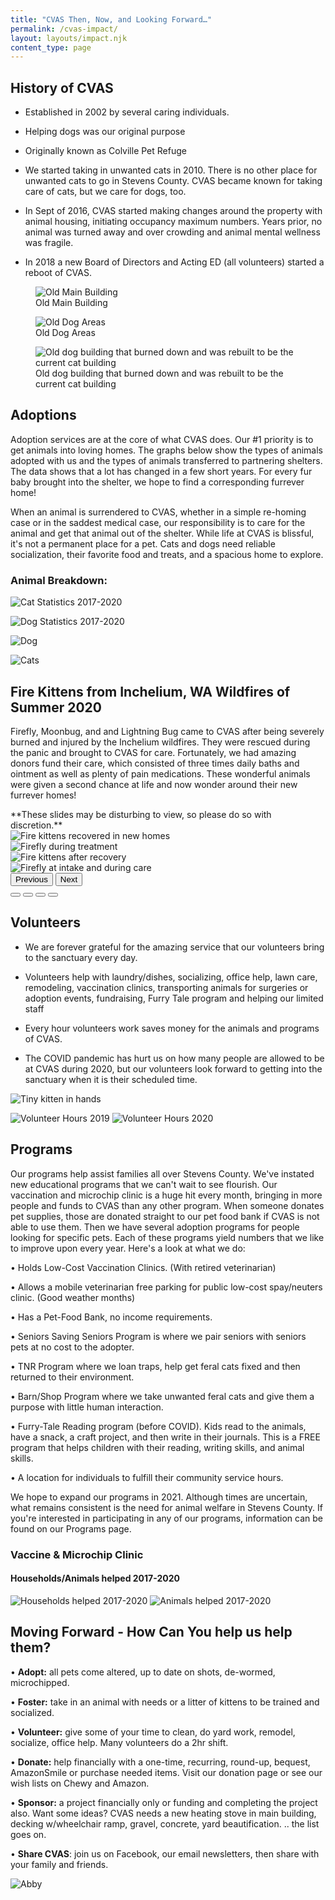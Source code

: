 ```yaml
---
title: "CVAS Then, Now, and Looking Forward…"
permalink: /cvas-impact/
layout: layouts/impact.njk
content_type: page
---
```


<section class="impact-section">

## History of CVAS

- Established in 2002 by several caring individuals.

- Helping dogs was our original purpose

- Originally known as Colville Pet Refuge

- We started taking in unwanted cats in 2010. There is no other place for unwanted cats to go in Stevens County. CVAS became known for taking care of cats, but we care for dogs, too.

- In Sept of 2016, CVAS started making changes around the property with animal housing, initiating occupancy maximum numbers. Years prior, no animal was turned away and over crowding and animal mental wellness was fragile.

- In 2018 a new Board of Directors and Acting ED (all volunteers) started a reboot of CVAS.

<div class="history-images">
  <figure>
    <img src="/assets/images/impact/history-old-main.png" alt="Old Main Building">
    <figcaption>Old Main Building</figcaption>
  </figure>
  <figure>
    <img src="/assets/images/impact/history-old-dog-areas.png" alt="Old Dog Areas">
    <figcaption>Old Dog Areas</figcaption>
  </figure>
  <figure>
    <img src="/assets/images/impact/history-old-dog-building.png" alt="Old dog building that burned down and was rebuilt to be the current cat building">
    <figcaption>Old dog building that burned down and was rebuilt to be the current cat building</figcaption>
  </figure>
</div>

</section>

<section class="impact-section adoptions-section">

<div class="adoptions-grid">
<div class="adoptions-left">

## Adoptions

Adoption services are at the core of what CVAS does. Our #1 priority is to get animals into loving homes. The graphs below show the types of animals adopted with us and the types of animals transferred to partnering shelters. The data shows that a lot has changed in a few short years. For every fur baby brought into the shelter, we hope to find a corresponding furrever home!

When an animal is surrendered to CVAS, whether in a simple re-homing case or in the saddest medical case, our responsibility is to care for the animal and get that animal out of the shelter. While life at CVAS is blissful, it's not a permanent place for a pet. Cats and dogs need reliable socialization, their favorite food and treats, and a spacious home to explore.

### Animal Breakdown:

![Cat Statistics 2017-2020](/assets/images/impact/cat-statistics-chart.png)

![Dog Statistics 2017-2020](/assets/images/impact/dog-statistics-chart.png)

</div>
<div class="adoptions-right">

![Dog](/assets/images/impact/animal-breakdown-dog.png)

![Cats](/assets/images/impact/animal-breakdown-cats.png)

</div>
</div>

</section>

<section class="impact-section">

## Fire Kittens from Inchelium, WA Wildfires of Summer 2020

Firefly, Moonbug, and and Lightning Bug came to CVAS after being severely burned and injured by the Inchelium wildfires. They were rescued during the panic and brought to CVAS for care. Fortunately, we had amazing donors fund their care, which consisted of three times daily baths and ointment as well as plenty of pain medications. These wonderful animals were given a second chance at life and now wonder around their new furrever homes!

<div class="warning-box">
**These slides may be disturbing to view, so please do so with discretion.**
</div>

<div class="kitten-carousel">
  <div class="carousel-viewport">
    <div class="carousel-container">
      <div class="carousel-slide">
        <img src="/assets/images/impact/fire-kittens-recovered.png" alt="Fire kittens recovered in new homes">
      </div>
      <div class="carousel-slide">
        <img src="/assets/images/impact/fire-kittens-treatment.png" alt="Firefly during treatment">
      </div>
      <div class="carousel-slide">
        <img src="/assets/images/impact/fire-kittens-after-1.png" alt="Fire kittens after recovery">
      </div>
      <div class="carousel-slide">
        <img src="/assets/images/impact/fire-kittens-after-2.png" alt="Firefly at intake and during care">
      </div>
    </div>
  </div>
  <div class="carousel-nav">
    <div class="carousel-controls">
      <button class="carousel-btn carousel-prev">Previous</button>
      <button class="carousel-btn carousel-next">Next</button>
    </div>
    <div class="carousel-dots">
      <button class="dot active" aria-label="Slide 1"></button>
      <button class="dot" aria-label="Slide 2"></button>
      <button class="dot" aria-label="Slide 3"></button>
      <button class="dot" aria-label="Slide 4"></button>
    </div>
  </div>
</div>

</section>

<section class="impact-section volunteers-section">

## Volunteers

<div class="volunteers-content">
<div class="volunteers-text">

- We are forever grateful for the amazing service that our volunteers bring to the sanctuary every day.

- Volunteers help with laundry/dishes, socializing, office help, lawn care, remodeling, vaccination clinics, transporting animals for surgeries or adoption events, fundraising, Furry Tale program and helping our limited staff

- Every hour volunteers work saves money for the animals and programs of CVAS.

- The COVID pandemic has hurt us on how many people are allowed to be at CVAS during 2020, but our volunteers look forward to getting into the sanctuary when it is their scheduled time.

</div>
<div class="volunteers-image">

![Tiny kitten in hands](/assets/images/impact/volunteer-kitten.png)

</div>
</div>

<div class="volunteer-charts">
  <img src="/assets/images/impact/volunteer-hours-2019.png" alt="Volunteer Hours 2019">
  <img src="/assets/images/impact/volunteer-hours-2020.png" alt="Volunteer Hours 2020">
</div>

</section>

<section class="impact-section programs-section">

## Programs

Our programs help assist families all over Stevens County. We've instated new educational programs that we can't wait to see flourish. Our vaccination and microchip clinic is a huge hit every month, bringing in more people and funds to CVAS than any other program. When someone donates pet supplies, those are donated straight to our pet food bank if CVAS is not able to use them. Then we have several adoption programs for people looking for specific pets. Each of these programs yield numbers that we like to improve upon every year. Here's a look at what we do:

• Holds Low-Cost Vaccination Clinics. (With retired veterinarian)

• Allows a mobile veterinarian free parking for public low-cost spay/neuters clinic. (Good weather months)

• Has a Pet-Food Bank, no income requirements.

• Seniors Saving Seniors Program is where we pair seniors with seniors pets at no cost to the adopter.

• TNR Program where we loan traps, help get feral cats fixed and then returned to their environment.

• Barn/Shop Program where we take unwanted feral cats and give them a purpose with little human interaction.

• Furry-Tale Reading program (before COVID). Kids read to the animals, have a snack, a craft project, and then write in their journals. This is a FREE program that helps children with their reading, writing skills, and animal skills.

• A location for individuals to fulfill their community service hours.

We hope to expand our programs in 2021. Although times are uncertain, what remains consistent is the need for animal welfare in Stevens County. If you're interested in participating in any of our programs, information can be found on our Programs page.

### Vaccine & Microchip Clinic
#### Households/Animals helped 2017-2020

<div class="program-charts">
  <img src="/assets/images/impact/households-chart.png" alt="Households helped 2017-2020">
  <img src="/assets/images/impact/animals-chart.png" alt="Animals helped 2017-2020">
</div>

</section>


<section class="impact-section moving-forward-section">

## Moving Forward - How Can You help us help them?

<div class="moving-forward-content">
<div class="moving-forward-text">

• **Adopt:** all pets come altered, up to date on shots, de-wormed, microchipped.

• **Foster:** take in an animal with needs or a litter of kittens to be trained and socialized.

• **Volunteer:** give some of your time to clean, do yard work, remodel, socialize, office help. Many volunteers do a 2hr shift.

• **Donate:** help financially with a one-time, recurring, round-up, bequest, AmazonSmile or purchase needed items. Visit our donation page or see our wish lists on Chewy and Amazon.

• **Sponsor:** a project financially only or funding and completing the project also. Want some ideas? CVAS needs a new heating stove in main building, decking w/wheelchair ramp, gravel, concrete, yard beautification. .. the list goes on.

• **Share CVAS**: join us on Facebook, our email newsletters, then share with your family and friends.

</div>
<div class="moving-forward-image">

![Abby](/assets/images/impact/moving-forward-abby.jpg)

</div>
</div>

</section>